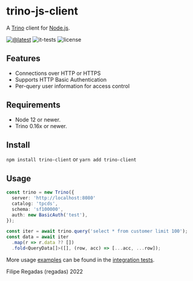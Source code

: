 # trino-js-client

A [Trino](https://trino.io) client for [Node.js](https://nodejs.org/).

[![@latest](https://img.shields.io/npm/v/trino-client.svg)](https://www.npmjs.com/package/trino-client)
![it-tests](https://github.com/regadas/trino-js-client/actions/workflows/it-tests.yml/badge.svg)
![license](https://img.shields.io/github/license/regadas/trino-js-client)

## Features

- Connections over HTTP or HTTPS
- Supports HTTP Basic Authentication
- Per-query user information for access control

## Requirements

- Node 12 or newer.
- Trino 0.16x or newer.

## Install

`npm install trino-client` or `yarn add trino-client`

## Usage

```typescript
const trino = new Trino({
  server: 'http://localhost:8080'
  catalog: 'tpcds',
  schema: 'sf100000',
  auth: new BasicAuth('test'),
});

const iter = await trino.query('select * from customer limit 100');
const data = await iter
  .map(r => r.data ?? [])
  .fold<QueryData[]>([], (row, acc) => [...acc, ...row]);
```

More usage [examples](https://github.com/regadas/trino-js-client/blob/main/tests/it/client.spec.ts) can be found in the [integration tests](https://github.com/regadas/trino-js-client/blob/main/tests/it/client.spec.ts).

Filipe Regadas (regadas) 2022

